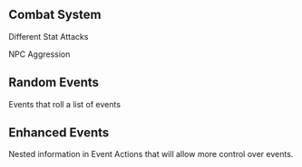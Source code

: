 Combat System
---

Different Stat Attacks

NPC Aggression


Random Events
---

Events that roll a list of events

Enhanced Events
---

Nested information in Event Actions that will allow more control over events.
